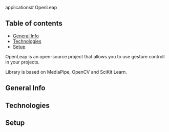 applications# OpenLeap

## Table of contents
* [General Info](#general-info)
* [Technologies](#technologies)
* [Setup](#setup)

OpenLeap is an open-source project that allows you to use gesture controll in your projects. 

Library is based on MediaPipe, OpenCV and SciKit Learn.


## General Info

## Technologies

## Setup
